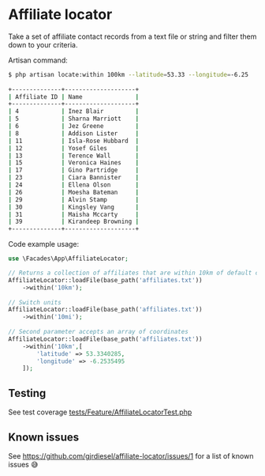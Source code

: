 # Affiliate locator

Take a set of affiliate contact records from a text file or string and filter them down to your criteria.

Artisan command:

```bash
$ php artisan locate:within 100km --latitude=53.33 --longitude=-6.25
                              
+--------------+--------------------+
| Affiliate ID | Name               |
+--------------+--------------------+
| 4            | Inez Blair         |
| 5            | Sharna Marriott    |
| 6            | Jez Greene         |
| 8            | Addison Lister     |
| 11           | Isla-Rose Hubbard  |
| 12           | Yosef Giles        |
| 13           | Terence Wall       |
| 15           | Veronica Haines    |
| 17           | Gino Partridge     |
| 23           | Ciara Bannister    |
| 24           | Ellena Olson       |
| 26           | Moesha Bateman     |
| 29           | Alvin Stamp        |
| 30           | Kingsley Vang      |
| 31           | Maisha Mccarty     |
| 39           | Kirandeep Browning |
+--------------+--------------------+
```

Code example usage:

```php
use \Facades\App\AffiliateLocator;

// Returns a collection of affiliates that are within 10km of default coordinates (i.e. config/kax-media.php office)
AffiliateLocator::loadFile(base_path('affiliates.txt'))
    ->within('10km');
    
// Switch units
AffiliateLocator::loadFile(base_path('affiliates.txt'))
    ->within('10mi');
    
// Second parameter accepts an array of coordinates
AffiliateLocator::loadFile(base_path('affiliates.txt'))
    ->within('10km',[
        'latitude' => 53.3340285,
        'longitude' => -6.2535495
    ]);
```

## Testing

See test coverage [tests/Feature/AffiliateLocatorTest.php](tests/Feature/AffiliateLocatorTest.php)

## Known issues

See https://github.com/gjrdiesel/affiliate-locator/issues/1 for a list of known issues 😅
